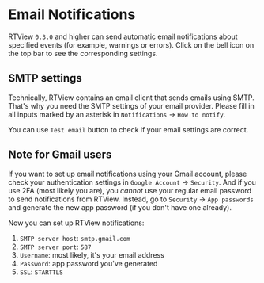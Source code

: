 # Email Notifications

RTView `0.3.0` and higher can send automatic email notifications about specified events (for example, warnings or errors). Click on the bell icon on the top bar to see the corresponding settings.

## SMTP settings

Technically, RTView contains an email client that sends emails using SMTP. That's why you need the SMTP settings of your email provider. Please fill in all inputs marked by an asterisk in `Notifications` -> `How to notify`.

You can use `Test email` button to check if your email settings are correct.

## Note for Gmail users

If you want to set up email notifications using your Gmail account, please check your authentication settings in `Google Account` -> `Security`. And if you use 2FA (most likely you are), you _cannot_ use your regular email password to send notifications from RTView. Instead, go to `Security` -> `App passwords` and generate the new app password (if you don't have one already).

Now you can set up RTView notifications:

1. `SMTP server host`: `smtp.gmail.com`
2. `SMTP server port`: `587`
3. `Username`: most likely, it's your email address
4. `Password`: app password you've generated
5. `SSL`: `STARTTLS`
